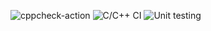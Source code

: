 ![cppcheck-action](https://github.com/99002608/Calculator-Operations/workflows/cppcheck-action/badge.svg)
![C/C++ CI](https://github.com/99002608/Calculator-Operations/workflows/C/C++%20CI/badge.svg)
![Unit testing](https://github.com/99002608/Calculator-Operations/workflows/Unit%20testing/badge.svg)

